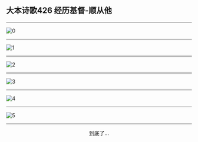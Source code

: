 
## 大本诗歌426 经历基督-顺从他
        
<div id="aplayer0"></div>

---

<img alt="0" data-original="https://cdn.jsdelivr.net/gh/k34869/shi/data/d0426/0">

---

<img alt="1" data-original="https://cdn.jsdelivr.net/gh/k34869/shi/data/d0426/1">

---

<img alt="2" data-original="https://cdn.jsdelivr.net/gh/k34869/shi/data/d0426/2">

---

<img alt="3" data-original="https://cdn.jsdelivr.net/gh/k34869/shi/data/d0426/3">

---

<img alt="4" data-original="https://cdn.jsdelivr.net/gh/k34869/shi/data/d0426/4">

---

<img alt="5" data-original="https://cdn.jsdelivr.net/gh/k34869/shi/data/d0426/5">

---

<p style="text-align: center">到底了...</p>

<script src="/js/dist-view.js"></script>

<script>
MAIN.id = 'd0426';
        
const ap0 = new APlayer({
    container: document.getElementById('aplayer0'),
    volume: 1,
    loop: 'none',
    preload: 'none',
    audio: [{
        name: '大本诗歌426.mp3',
        artist: '大本诗歌',
        url: 'https://res.wx.qq.com/voice/getvoice?mediaid=MzI0NTk3MDM5M18yMjQ3NDkyNzc4',
        cover: '/favicon'
    }]
});
</script>
